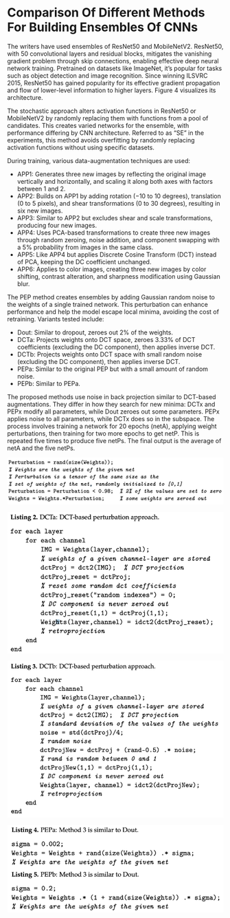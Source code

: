 # Comparison Of Different Methods For Building Ensembles Of CNNs

The writers have used ensembles of ResNet50 and MobileNetV2. ResNet50, with 50 convolutional layers and residual blocks, mitigates the vanishing gradient problem through skip connections, enabling effective deep neural network training. Pretrained on datasets like ImageNet, it’s popular for tasks such as object detection and image recognition. Since winning ILSVRC 2015, ResNet50 has gained popularity for its effective gradient propagation and flow of lower-level information to higher layers. Figure 4 visualizes its architecture.

The stochastic approach alters activation functions in ResNet50 or MobileNetV2 by randomly replacing them with functions from a pool of candidates. This creates varied networks for the ensemble, with performance differing by CNN architecture. Referred to as “SE” in the experiments, this method avoids overfitting by randomly replacing activation functions without using specific datasets.

During training, various data-augmentation techniques are used:

- APP1: Generates three new images by reflecting the original image vertically and horizontally, and scaling it along both axes with factors between 1 and 2.
- APP2: Builds on APP1 by adding rotation (−10 to 10 degrees), translation (0 to 5 pixels), and shear transformations (0 to 30 degrees), resulting in six new images.
- APP3: Similar to APP2 but excludes shear and scale transformations, producing four new images.
- APP4: Uses PCA-based transformations to create three new images through random zeroing, noise addition, and component swapping with a 5% probability from images in the same class.
- APP5: Like APP4 but applies Discrete Cosine Transform (DCT) instead of PCA, keeping the DC coefficient unchanged.
- APP6: Applies to color images, creating three new images by color shifting, contrast alteration, and sharpness modification using Gaussian blur.

The PEP method creates ensembles by adding Gaussian random noise to the weights of a single trained network. This perturbation can enhance performance and help the model escape local minima, avoiding the cost of retraining. Variants tested include:

- Dout: Similar to dropout, zeroes out 2% of the weights.
- DCTa: Projects weights onto DCT space, zeroes 3.33% of DCT coefficients (excluding the DC component), then applies inverse DCT.
- DCTb: Projects weights onto DCT space with small random noise (excluding the DC component), then applies inverse DCT.
- PEPa: Similar to the original PEP but with a small amount of random noise.
- PEPb: Similar to PEPa.

The proposed methods use noise in back projection similar to DCT-based augmentations. They differ in how they search for new minima: DCTx and PEPx modify all parameters, while Dout zeroes out some parameters. PEPx applies noise to all parameters, while DCTx does so in the subspace. The process involves training a network for 20 epochs (netA), applying weight perturbations, then training for two more epochs to get netP. This is repeated five times to produce five netPs. The final output is the average of netA and the five netPs.

<p align="center">
    <img src="images/3.png" />
</p>

<p align="center">
    <img src="images/4.png" />
</p>

<p align="center">
    <img src="images/5.png" />
</p>

<p align="center">
    <img src="images/6.png" />
</p>
